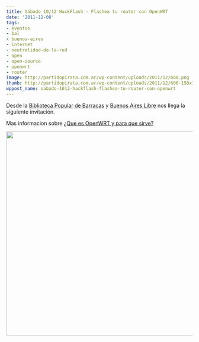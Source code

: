 ```yaml
---
title: Sábado 10/12 HackFlash - Flashea tu router con OpenWRT
date: '2011-12-08'
tags:
- eventos
- bal
- buenos-aires
- internet
- neutralidad-de-la-red
- open
- open-source
- openwrt
- router
image: http://partidopirata.com.ar/wp-content/uploads/2011/12/600.png
thumb: http://partidopirata.com.ar/wp-content/uploads/2011/12/600-150x150.png
wppost_name: sabado-1012-hackflash-flashea-tu-router-con-openwrt
---
```


Desde la <a href="http://www.bibliobarracas.com.ar/" target="_blank">Biblioteca Popular de Barracas</a> y <a href="http://buenosaireslibre.org/" target="_blank">Buenos Aires Libre</a> nos llega la siguiente invitación.

Mas informacion sobre <a href="https://es.wikipedia.org/wiki/OpenWrt" title="OpenWRT" target="_blank">¿Que es OpenWRT y para que sirve?</a>

<a href="http://partidopirata.com.ar/wp-content/uploads/2011/12/600.png"><img src="http://partidopirata.com.ar/wp-content/uploads/2011/12/600.png" alt="" title="HackFlash" width="600" height="552" class="aligncenter size-full wp-image-2531" /></a>
